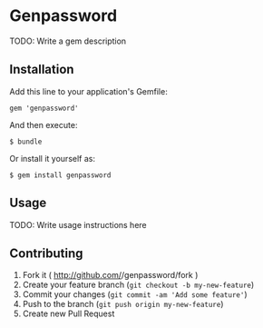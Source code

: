 # Genpassword

TODO: Write a gem description

## Installation

Add this line to your application's Gemfile:

    gem 'genpassword'

And then execute:

    $ bundle

Or install it yourself as:

    $ gem install genpassword

## Usage

TODO: Write usage instructions here

## Contributing

1. Fork it ( http://github.com/<my-github-username>/genpassword/fork )
2. Create your feature branch (`git checkout -b my-new-feature`)
3. Commit your changes (`git commit -am 'Add some feature'`)
4. Push to the branch (`git push origin my-new-feature`)
5. Create new Pull Request
